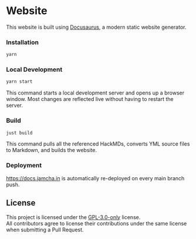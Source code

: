 # Website

This website is built using [Docusaurus](https://docusaurus.io/), a modern static website generator.

### Installation

```bash
yarn
```

### Local Development

```bash
yarn start
```

This command starts a local development server and opens up a browser window. Most changes are
reflected live without having to restart the server.

### Build

```bash
just build
```

This command pulls all the referenced HackMDs, converts YML source files to Markdown, and builds the
website.

### Deployment

https://docs.jamcha.in is automatically re-deployed on every main branch push.

## License

This project is licensed under the [GPL-3.0-only](LICENSE) license.  
All contributors agree to license their contributions under the same license when submitting a Pull
Request.

